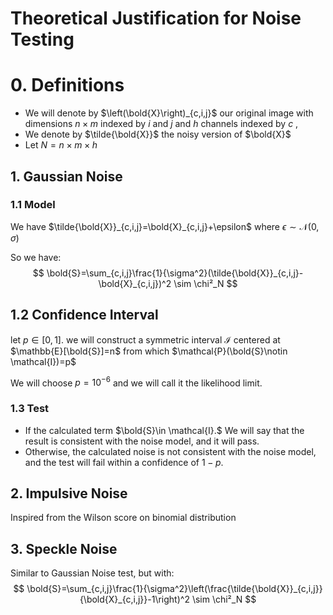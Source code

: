 # Theoretical Justification for Noise Testing

# 0. Definitions

- We will denote by $\left(\bold{X}\right)_{c,i,j}$ our original image with dimensions $n\times m$  indexed by $i$ and $j$ and $h$ channels indexed by $c$  ,
- We denote by $\tilde{\bold{X}}$ the noisy version of $\bold{X}$
- Let $N=n\times m\times h$



## 1. Gaussian Noise

### 1.1 Model

We have $\tilde{\bold{X}}_{c,i,j}=\bold{X}_{c,i,j}+\epsilon$ where $\epsilon \sim \mathcal{N}(0,\sigma)$

So we have:
$$
\bold{S}=\sum_{c,i,j}\frac{1}{\sigma^2}(\tilde{\bold{X}}_{c,i,j}-\bold{X}_{c,i,j})^2 \sim \chi²_N
$$

## 1.2 Confidence Interval

let $p\in[0,1].$ we will construct a symmetric interval $\mathcal{I}$  centered at $\mathbb{E}[\bold{S}]=n$ from which  $\mathcal{P}(\bold{S}\notin \mathcal{I})=p$

We will choose $p=10^{-6}$ and we will call it the likelihood limit.

### 1.3 Test

- If the calculated term $\bold{S}\in \mathcal{I}.$ We will say that the result is consistent with the noise model, and it will pass.
- Otherwise, the calculated noise is not consistent with the noise model, and the test will fail within a confidence of $1-p$.



## 2. Impulsive Noise

Inspired from the Wilson score on binomial distribution

## 3. Speckle Noise

Similar to Gaussian Noise test, but with:
$$
\bold{S}=\sum_{c,i,j}\frac{1}{\sigma^2}\left(\frac{\tilde{\bold{X}}_{c,i,j}}{\bold{X}_{c,i,j}}-1\right)^2 \sim \chi²_N
$$
